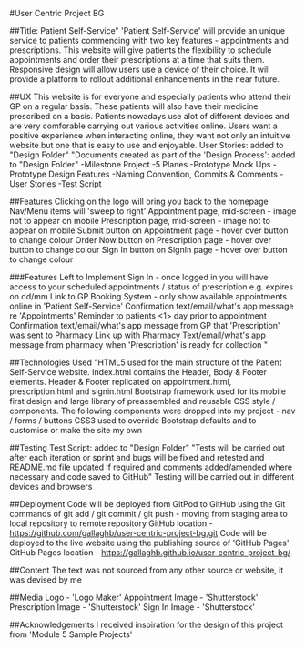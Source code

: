 #User Centric Project BG

##Title: Patient Self-Service"
'Patient Self-Service' will provide an unique service to patients commencing with two key features - appointments and prescriptions. 
This website will give patients the flexibility to schedule appointments and order their prescriptions at a time that suits them. Responsive design will allow users use a device of their choice. 
It will provide a platform to rollout additional enhancements in the near future.

##UX
This website is for everyone and especially patients who attend their GP on a regular basis. These patients will also have their medicine prescribed on a <frequency> basis. Patients nowadays use alot of different devices and are very comforable carrying out various activities online. Users want a positive experience when interacting online, they want not only an intuitive website but one that is easy to use and enjoyable. 
User Stories: added to "Design Folder"
"Documents created as part of the 'Design Process': added to "Design Folder"
     -Milestone Project 
     -5 Planes
     -Prototype Mock Ups
     -Prototype Design Features
     -Naming Convention, Commits & Comments
     -User Stories
     -Test Script   

##Features
Clicking on the logo will bring you back to the homepage
Nav/Menu items will 'sweep to right'
Appointment page, mid-screen - image not to appear on mobile
Prescription page, mid-screen - image not to appear on mobile
Submit button on Appointment page - hover over button to change colour
Order Now button on Prescription page - hover over button to change colour
Sign In button on SignIn page - hover over button to change colour

###Features Left to Implement
Sign In - once logged in you will have access to your scheduled appointments / status of prescription e.g. expires on dd/mm
Link to GP Booking System - only show available appointments online in 'Patient Self-Service'
Confirmation text/email/what's app message re 'Appointments'
Reminder to patients <1> day prior to appointment 
Confirmation text/email/what's app message from GP that 'Prescription' was sent to Pharmacy 
Link up with Pharmacy
Text/email/what's app message from pharmacy when 'Prescription' is ready for collection "

##Technologies Used
"HTML5 used for the main structure of the Patient Self-Service website. Index.html contains the Header, Body & Footer elements.
     Header & Footer replicated on appointment.html, prescription.html and signin.html
Bootstrap framework used for its mobile first design and large library of preassembled and reusable CSS style / components. 
     The following components were dropped into my project - nav / forms / buttons
CSS3 used to override Bootstrap defaults and to customise or make the site my own

##Testing
Test Script: added to "Design Folder"
"Tests will be carried out after each iteration or sprint 
     and bugs will be fixed and retested
     and README.md file updated if required
     and comments added/amended where necessary
     and code saved to GitHub"
Testing will be carried out in different devices and browsers

##Deployment
Code will be deployed from GitPod to GitHub using the Git commands of git add / git commit / git push
     - moving from staging area to local repository to remote repository
GitHub location - https://github.com/gallaghb/user-centric-project-bg.git
Code will be deployed to the live website using the publishing source of 'GitHub Pages'
GitHub Pages location - https://gallaghb.github.io/user-centric-project-bg/

##Content
The text was not sourced from any other source or website, it was devised by me

##Media
Logo - 'Logo Maker'
Appointment Image - 'Shutterstock'
Prescription Image - 'Shutterstock'
Sign In Image - 'Shutterstock'

##Acknowledgements
I received inspiration for the design of this project from 'Module 5 Sample Projects' 
